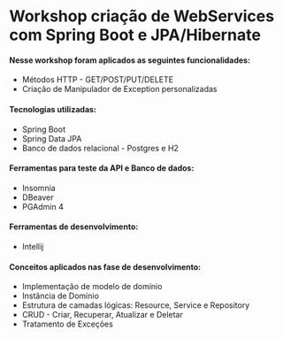 # Workshop criação de WebServices com Spring Boot e JPA/Hibernate

#### Nesse workshop foram aplicados as seguintes funcionalidades:

* Métodos HTTP - GET/POST/PUT/DELETE
* Criação de Manipulador de Exception personalizadas

#### Tecnologias utilizadas:

* Spring Boot
* Spring Data JPA
* Banco de dados relacional - Postgres e H2

#### Ferramentas para teste da API e Banco de dados:

* Insomnia
* DBeaver
* PGAdmin 4

#### Ferramentas de desenvolvimento:

* Intellij

#### Conceitos aplicados nas fase de desenvolvimento:

* Implementação de modelo de domínio
* Instância de Domínio
* Estrutura de camadas lógicas: Resource, Service e Repository
* CRUD - Criar, Recuperar, Atualizar e Deletar
* Tratamento de Exceções
